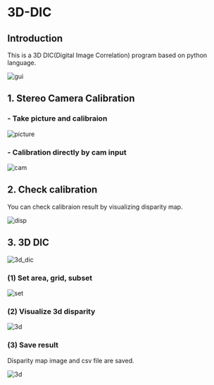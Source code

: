 # 3D-DIC
## Introduction

This is a 3D DIC(Digital Image Correlation) program based on python language.

![gui](https://github.com/dudgus1727/3D-DIC/blob/master/resources/gui.png)

## 1. Stereo Camera Calibration
### - Take picture and calibraion

![picture](https://github.com/dudgus1727/3D-DIC/blob/master/resources/take_pictures.png)
### - Calibration directly by cam input 

![cam](https://github.com/dudgus1727/3D-DIC/blob/master/resources/cam.png)

## 2. Check calibration

You can check calibraion result by visualizing disparity map.

![disp](https://github.com/dudgus1727/3D-DIC/blob/master/resources/disparity.png)


## 3. 3D DIC

![3d_dic](https://github.com/dudgus1727/3D-DIC/blob/master/resources/3d_dic.png)

### (1) Set area, grid, subset

![set](https://github.com/dudgus1727/3D-DIC/blob/master/resources/grid.png)

### (2) Visualize 3d disparity

![3d](https://github.com/dudgus1727/3D-DIC/blob/master/resources/3d_visualize.png)

### (3) Save result

Disparity map image and csv file are saved.

![3d](https://github.com/dudgus1727/3D-DIC/blob/master/resources/result.png)

